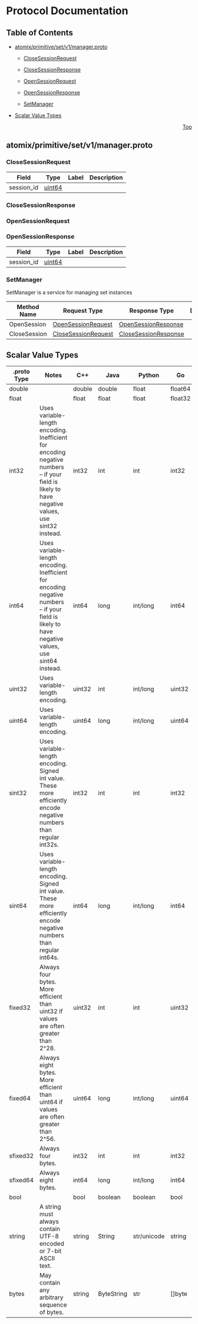 # Protocol Documentation
<a name="top"></a>

## Table of Contents

- [atomix/primitive/set/v1/manager.proto](#atomix/primitive/set/v1/manager.proto)
    - [CloseSessionRequest](#atomix.primitive.set.v1.CloseSessionRequest)
    - [CloseSessionResponse](#atomix.primitive.set.v1.CloseSessionResponse)
    - [OpenSessionRequest](#atomix.primitive.set.v1.OpenSessionRequest)
    - [OpenSessionResponse](#atomix.primitive.set.v1.OpenSessionResponse)
  
    - [SetManager](#atomix.primitive.set.v1.SetManager)
  
- [Scalar Value Types](#scalar-value-types)



<a name="atomix/primitive/set/v1/manager.proto"></a>
<p align="right"><a href="#top">Top</a></p>

## atomix/primitive/set/v1/manager.proto



<a name="atomix.primitive.set.v1.CloseSessionRequest"></a>

### CloseSessionRequest



| Field | Type | Label | Description |
| ----- | ---- | ----- | ----------- |
| session_id | [uint64](#uint64) |  |  |






<a name="atomix.primitive.set.v1.CloseSessionResponse"></a>

### CloseSessionResponse







<a name="atomix.primitive.set.v1.OpenSessionRequest"></a>

### OpenSessionRequest







<a name="atomix.primitive.set.v1.OpenSessionResponse"></a>

### OpenSessionResponse



| Field | Type | Label | Description |
| ----- | ---- | ----- | ----------- |
| session_id | [uint64](#uint64) |  |  |





 

 

 


<a name="atomix.primitive.set.v1.SetManager"></a>

### SetManager
SetManager is a service for managing set instances

| Method Name | Request Type | Response Type | Description |
| ----------- | ------------ | ------------- | ------------|
| OpenSession | [OpenSessionRequest](#atomix.primitive.set.v1.OpenSessionRequest) | [OpenSessionResponse](#atomix.primitive.set.v1.OpenSessionResponse) |  |
| CloseSession | [CloseSessionRequest](#atomix.primitive.set.v1.CloseSessionRequest) | [CloseSessionResponse](#atomix.primitive.set.v1.CloseSessionResponse) |  |

 



## Scalar Value Types

| .proto Type | Notes | C++ | Java | Python | Go | C# | PHP | Ruby |
| ----------- | ----- | --- | ---- | ------ | -- | -- | --- | ---- |
| <a name="double" /> double |  | double | double | float | float64 | double | float | Float |
| <a name="float" /> float |  | float | float | float | float32 | float | float | Float |
| <a name="int32" /> int32 | Uses variable-length encoding. Inefficient for encoding negative numbers – if your field is likely to have negative values, use sint32 instead. | int32 | int | int | int32 | int | integer | Bignum or Fixnum (as required) |
| <a name="int64" /> int64 | Uses variable-length encoding. Inefficient for encoding negative numbers – if your field is likely to have negative values, use sint64 instead. | int64 | long | int/long | int64 | long | integer/string | Bignum |
| <a name="uint32" /> uint32 | Uses variable-length encoding. | uint32 | int | int/long | uint32 | uint | integer | Bignum or Fixnum (as required) |
| <a name="uint64" /> uint64 | Uses variable-length encoding. | uint64 | long | int/long | uint64 | ulong | integer/string | Bignum or Fixnum (as required) |
| <a name="sint32" /> sint32 | Uses variable-length encoding. Signed int value. These more efficiently encode negative numbers than regular int32s. | int32 | int | int | int32 | int | integer | Bignum or Fixnum (as required) |
| <a name="sint64" /> sint64 | Uses variable-length encoding. Signed int value. These more efficiently encode negative numbers than regular int64s. | int64 | long | int/long | int64 | long | integer/string | Bignum |
| <a name="fixed32" /> fixed32 | Always four bytes. More efficient than uint32 if values are often greater than 2^28. | uint32 | int | int | uint32 | uint | integer | Bignum or Fixnum (as required) |
| <a name="fixed64" /> fixed64 | Always eight bytes. More efficient than uint64 if values are often greater than 2^56. | uint64 | long | int/long | uint64 | ulong | integer/string | Bignum |
| <a name="sfixed32" /> sfixed32 | Always four bytes. | int32 | int | int | int32 | int | integer | Bignum or Fixnum (as required) |
| <a name="sfixed64" /> sfixed64 | Always eight bytes. | int64 | long | int/long | int64 | long | integer/string | Bignum |
| <a name="bool" /> bool |  | bool | boolean | boolean | bool | bool | boolean | TrueClass/FalseClass |
| <a name="string" /> string | A string must always contain UTF-8 encoded or 7-bit ASCII text. | string | String | str/unicode | string | string | string | String (UTF-8) |
| <a name="bytes" /> bytes | May contain any arbitrary sequence of bytes. | string | ByteString | str | []byte | ByteString | string | String (ASCII-8BIT) |

